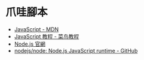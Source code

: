 爪哇腳本
=======


* [JavaScript - MDN](https://developer.mozilla.org/zh-TW/docs/Web/JavaScript)
* [JavaScript 教程 - 菜鸟教程](http://www.runoob.com/js/js-tutorial.html)
* [Node.js 官網](https://nodejs.org)
* [nodejs/node: Node.js JavaScript runtime - GitHub](https://github.com/nodejs/node)

